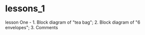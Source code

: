 # lessons_1
 lesson One - 1. Block diagram of "tea bag"; 2. Block diagram of "6 envelopes"; 3. Comments
